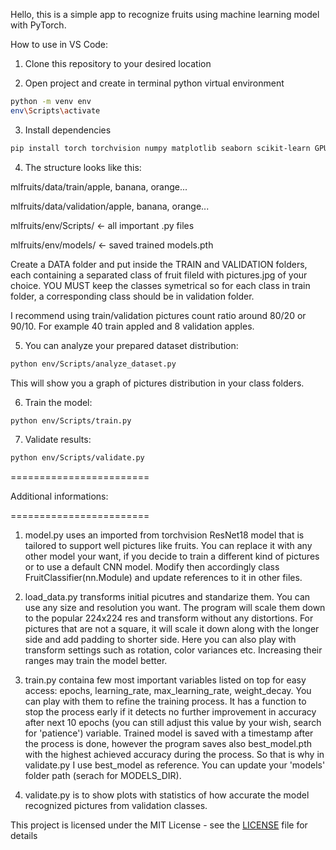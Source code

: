 Hello, this is a simple app to recognize fruits using machine learning model with PyTorch.

How to use in VS Code:

1. Clone this repository to your desired location

2. Open project and create in terminal python virtual environment
```bash
python -m venv env
env\Scripts\activate
```

3. Install dependencies
```bash
pip install torch torchvision numpy matplotlib seaborn scikit-learn GPUtil
```

4. The structure looks like this:

  mlfruits/data/train/apple, banana, orange...
  
  mlfruits/data/validation/apple, banana, orange...
  
  mlfruits/env/Scripts/ <- all important .py files 
  
  mlfruits/env/models/ <- saved trained models.pth



Create a DATA folder and put inside the TRAIN and VALIDATION folders, each containing a separated class of fruit fileld with pictures.jpg of your choice.
YOU MUST keep the classes symetrical so for each class in train folder, a corresponding class should be in validation folder.

I recommend using train/validation pictures count ratio around 80/20 or 90/10. For example 40 train appled and 8 validation apples.

5. You can analyze your prepared dataset distribution:
```bash
python env/Scripts/analyze_dataset.py
```
This will show you a graph of pictures distribution in your class folders.

6. Train the model:
```bash
python env/Scripts/train.py
```

7. Validate results:
```bash
python env/Scripts/validate.py
```


========================

Additional informations:

========================

1. model.py uses an imported from torchvision ResNet18 model that is tailored to support well pictures like fruits. You can replace it with any other model your want, if you decide to train a different kind of pictures or to use a default CNN model. Modify then accordingly class FruitClassifier(nn.Module) and update references to it in other files.

2. load_data.py transforms initial picutres and standarize them. You can use any size and resolution you want. The program will scale them down to the popular 224x224 res and transform without any distortions. For pictures that are not a square, it will scale it down along with the longer side and add padding to shorter side.
Here you can also play with transform settings such as rotation, color variances etc. Increasing their ranges may train the model better.

3. train.py containa few most important variables listed on top for easy access: epochs, learning_rate, max_learning_rate, weight_decay. You can play with them to refine the training process.
It has a function to stop the process early if it detects no further improvement in accuracy after next 10 epochs (you can still adjust this value by your wish, search for 'patience') variable.
Trained model is saved with a timestamp after the process is done, however the program saves also best_model.pth with the highest achieved accuracy during the process. So that is why in validate.py I use best_model as reference. You can update your 'models' folder path (serach for MODELS_DIR).

4. validate.py is to show plots with statistics of how accurate the model recognized pictures from validation classes.


This project is licensed under the MIT License - see the [LICENSE](LICENSE) file for details